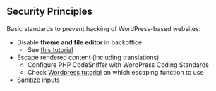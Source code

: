 ## Security Principles

Basic standards to prevent hacking of WordPress-based websites:

- Disable **theme and file editor** in backoffice
  - See [this tutorial](https://www.wpbeginner.com/wp-tutorials/how-to-disable-theme-and-plugin-editors-from-wordpress-admin-panel/)
- Escape rendered content (including translations)
  - Configure PHP CodeSniffer with WordPress Coding Standards
  - Check [Wordpress tutorial](https://developer.wordpress.org/apis/security/escaping/) on which escaping function to use
- [Sanitize inputs](https://developer.wordpress.org/apis/security/sanitizing/)
